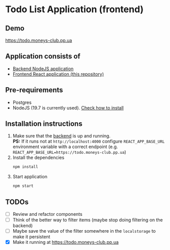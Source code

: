 # Todo List Application (frontend)

## Demo
https://todo.moneys-club.pp.ua

## Application consists of
- [Backend NodeJS application](https://github.com/EugeneOsadchyi/todo-list-backend)
- [Frontend React application (this repository)](https://github.com/EugeneOsadchyi/todo-list-ui)

## Pre-requirements
- Postgres
- NodeJS (19.7 is currently used). [Check how to install](https://asdf-vm.com/)

## Installation instructions
1. Make sure that the [backend](https://github.com/EugeneOsadchyi/todo-list-backend) is up and running.<br/>
  **PS:** If it runs not at `http://localhost:4000` configure `REACT_APP_BASE_URL` environment variable with a correct endpoint (e.g. `REACT_APP_BASE_URL=https://todo.moneys-club.pp.ua`)
2. Install the dependencies
    ```sh
    npm install
    ```
3. Start application
    ```sh
    npm start
    ```

## TODOs
- [ ] Review and refactor components
- [ ] Think of the better way to filter items (maybe stop doing filtering on the backend)
- [ ] Maybe save the value of the filter somewhere in the `localstorage` to make it persistent
- [x] Make it running at https://todo.moneys-club.pp.ua
